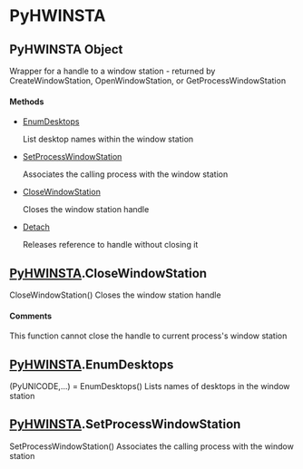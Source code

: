 # PyHWINSTA


## PyHWINSTA Object

Wrapper for a handle to a window station - returned by CreateWindowStation, OpenWindowStation, or GetProcessWindowStation

#### Methods

  - [EnumDesktops](PyHWINSTA.md#pyhwinstaenumdesktops)

    List desktop names within the window station&nbsp;

  - [SetProcessWindowStation](PyHWINSTA.md#pyhwinstasetprocesswindowstation)

    Associates the calling process with the window station&nbsp;

  - [CloseWindowStation](PyHWINSTA.md#pyhwinstaclosewindowstation)

    Closes the window station handle&nbsp;

  - [Detach](PyHWINSTA.md#pyhwinstadetach)

    Releases reference to handle without closing it&nbsp;


## [PyHWINSTA](PyHWINSTA.md#pyhwinsta)\.CloseWindowStation

CloseWindowStation\(\)
Closes the window station handle

#### Comments

This function cannot close the handle to current process's window station


## [PyHWINSTA](PyHWINSTA.md#pyhwinsta)\.EnumDesktops

\(PyUNICODE,\.\.\.\) = EnumDesktops\(\)
Lists names of desktops in the window station


## [PyHWINSTA](PyHWINSTA.md#pyhwinsta)\.SetProcessWindowStation

SetProcessWindowStation\(\)
Associates the calling process with the window station